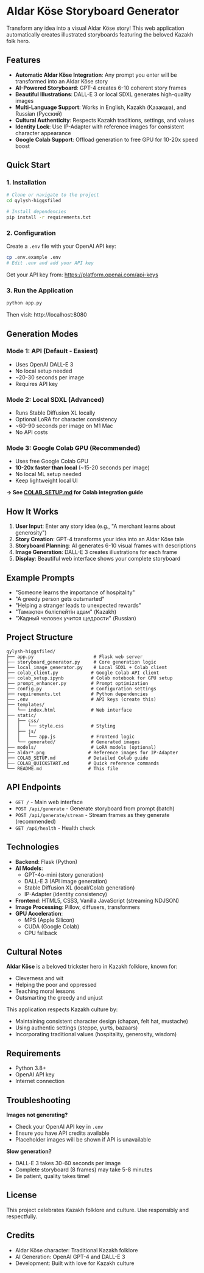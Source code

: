 # Aldar Köse Storyboard Generator

Transform any idea into a visual Aldar Köse story! This web application automatically creates illustrated storyboards featuring the beloved Kazakh folk hero.

## Features

- **Automatic Aldar Köse Integration**: Any prompt you enter will be transformed into an Aldar Köse story
- **AI-Powered Storyboard**: GPT-4 creates 6-10 coherent story frames
- **Beautiful Illustrations**: DALL-E 3 or local SDXL generates high-quality images
- **Multi-Language Support**: Works in English, Kazakh (Қазақша), and Russian (Русский)
- **Cultural Authenticity**: Respects Kazakh traditions, settings, and values
- **Identity Lock**: Use IP-Adapter with reference images for consistent character appearance
- **Google Colab Support**: Offload generation to free GPU for 10-20x speed boost

## Quick Start

### 1. Installation

```bash
# Clone or navigate to the project
cd qylysh-higgsfiled

# Install dependencies
pip install -r requirements.txt
```

### 2. Configuration

Create a `.env` file with your OpenAI API key:

```bash
cp .env.example .env
# Edit .env and add your API key
```

Get your API key from: https://platform.openai.com/api-keys

### 3. Run the Application

```bash
python app.py
```

Then visit: http://localhost:8080

## Generation Modes

### Mode 1: API (Default - Easiest)
- Uses OpenAI DALL-E 3
- No local setup needed
- ~20-30 seconds per image
- Requires API key

### Mode 2: Local SDXL (Advanced)
- Runs Stable Diffusion XL locally
- Optional LoRA for character consistency
- ~60-90 seconds per image on M1 Mac
- No API costs

### Mode 3: Google Colab GPU (Recommended)
- Uses free Google Colab GPU
- **10-20x faster than local** (~15-20 seconds per image)
- No local ML setup needed
- Keep lightweight local UI

**→ See [COLAB_SETUP.md](COLAB_SETUP.md) for Colab integration guide**

## How It Works

1. **User Input**: Enter any story idea (e.g., "A merchant learns about generosity")
2. **Story Creation**: GPT-4 transforms your idea into an Aldar Köse tale
3. **Storyboard Planning**: AI generates 6-10 visual frames with descriptions
4. **Image Generation**: DALL-E 3 creates illustrations for each frame
5. **Display**: Beautiful web interface shows your complete storyboard

## Example Prompts

- "Someone learns the importance of hospitality"
- "A greedy person gets outsmarted"
- "Helping a stranger leads to unexpected rewards"
- "Тамақпен бөліспейтін адам" (Kazakh)
- "Жадный человек учится щедрости" (Russian)

## Project Structure

```
qylysh-higgsfiled/
├── app.py                      # Flask web server
├── storyboard_generator.py     # Core generation logic
├── local_image_generator.py    # Local SDXL + Colab client
├── colab_client.py            # Google Colab API client
├── colab_setup.ipynb          # Colab notebook for GPU setup
├── prompt_enhancer.py         # Prompt optimization
├── config.py                  # Configuration settings
├── requirements.txt           # Python dependencies
├── .env                       # API keys (create this)
├── templates/
│   └── index.html             # Web interface
├── static/
│   ├── css/
│   │   └── style.css          # Styling
│   ├── js/
│   │   └── app.js             # Frontend logic
│   └── generated/             # Generated images
├── models/                    # LoRA models (optional)
├── aldar*.png                # Reference images for IP-Adapter
├── COLAB_SETUP.md            # Detailed Colab guide
├── COLAB_QUICKSTART.md       # Quick reference commands
└── README.md                 # This file
```

## API Endpoints

- `GET /` - Main web interface
- `POST /api/generate` - Generate storyboard from prompt (batch)
- `POST /api/generate/stream` - Stream frames as they generate (recommended)
- `GET /api/health` - Health check

## Technologies

- **Backend**: Flask (Python)
- **AI Models**: 
  - GPT-4o-mini (story generation)
  - DALL-E 3 (API image generation)
  - Stable Diffusion XL (local/Colab generation)
  - IP-Adapter (identity consistency)
- **Frontend**: HTML5, CSS3, Vanilla JavaScript (streaming NDJSON)
- **Image Processing**: Pillow, diffusers, transformers
- **GPU Acceleration**: 
  - MPS (Apple Silicon)
  - CUDA (Google Colab)
  - CPU fallback

## Cultural Notes

**Aldar Köse** is a beloved trickster hero in Kazakh folklore, known for:
- Cleverness and wit
- Helping the poor and oppressed
- Teaching moral lessons
- Outsmarting the greedy and unjust

This application respects Kazakh culture by:
- Maintaining consistent character design (chapan, felt hat, mustache)
- Using authentic settings (steppe, yurts, bazaars)
- Incorporating traditional values (hospitality, generosity, wisdom)

## Requirements

- Python 3.8+
- OpenAI API key
- Internet connection

## Troubleshooting

**Images not generating?**
- Check your OpenAI API key in `.env`
- Ensure you have API credits available
- Placeholder images will be shown if API is unavailable

**Slow generation?**
- DALL-E 3 takes 30-60 seconds per image
- Complete storyboard (8 frames) may take 5-8 minutes
- Be patient, quality takes time!

## License

This project celebrates Kazakh folklore and culture. Use responsibly and respectfully.

## Credits

- Aldar Köse character: Traditional Kazakh folklore
- AI Generation: OpenAI GPT-4 and DALL-E 3
- Development: Built with love for Kazakh culture
